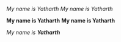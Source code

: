 *My name is Yatharth*
_My name is Yatharth_

**My name is Yatharth**
__My name is Yatharth__

_My name is **Yatharth**_ 
